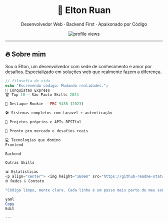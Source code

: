 <h1 align="center">🧡 Elton Ruan</h1>
<p align="center">
  Desenvolvedor Web · Backend First · Apaixonado por Código
</p>

<p align="center">
  <img src="https://komarev.com/ghpvc/?username=EltonRuan&label=Visualizações&color=orange&style=flat" alt="profile views" />
</p>

---

## 🔥 Sobre mim

Sou o Elton, um desenvolvedor com sede de conhecimento e amor por desafios. Especializado em soluções web que realmente fazem a diferença.

```php
// filosofia de vida
echo "Escrevendo código. Mudando realidades.";
🏅 Conquistas Express
🏆 Top 10 – São Paulo Skills 2024

👑 Destaque Rookie – FRC 9458 (2023)

🛠️ Sistemas completos com Laravel + autenticação

🎯 Projetos próprios e APIs RESTful

🚀 Pronto pro mercado e desafios reais

💻 Tecnologias que domino
Frontend

Backend

Outras Skills

📊 Estatísticas
<p align="center"> <img height="160em" src="https://github-readme-stats.vercel.app/api?username=EltonRuan&show_icons=true&theme=vue&icon_color=orange&hide_border=true" /> <img height="160em" src="https://github-readme-stats.vercel.app/api/top-langs/?username=EltonRuan&layout=compact&theme=vue&hide_border=true" /> </p>
🌐 Redes & Contato

"Código limpo, mente clara. Cada linha é um passo mais perto do meu sonho." 🧠🚀

yaml
Copy
Edit

---
